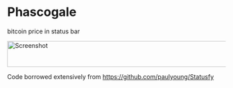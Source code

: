 Phascogale
========

bitcoin price in status bar

<img src="https://raw.github.com/bukatea/Phascogale/master/screenshot.png" alt="Screenshot" width="662" height="60" />

Code borrowed extensively from https://github.com/paulyoung/Statusfy
